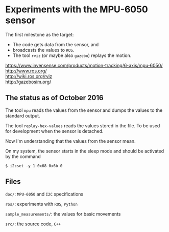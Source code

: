 # Experiments with the MPU-6050 sensor

The first milestone as the target:

* The code gets data from the sensor, and
* broadcasts the values to `ROS`.
* The tool `rviz` (or maybe also `gazebo`) replays the motion.

https://www.invensense.com/products/motion-tracking/6-axis/mpu-6050/
<br />
http://www.ros.org/
<br />
http://wiki.ros.org/rviz
<br />
http://gazebosim.org/

## The status as of October 2016

The tool `mpu` reads the values from the sensor and dumps the values to the standard output.

The tool `replay-hex-values` reads the values stored in the file. To be used for development when the sensor is detached.

Now I'm understanding that the values from the sensor mean.

On my system, the sensor starts in the sleep mode and should be activated by the command

    $ i2cset -y 1 0x68 0x6b 0

## Files

`doc/`: `MPU-6050` and `I2C` specifications

`ros/`: experiments with `ROS`, `Python`

`sample_measurements/`: the values for basic movements

`src/`: the source code, `C++`
